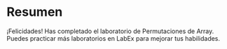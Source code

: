 # Resumen

¡Felicidades! Has completado el laboratorio de Permutaciones de Array. Puedes practicar más laboratorios en LabEx para mejorar tus habilidades.
